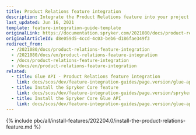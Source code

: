 ```yaml
---
title: Product Relations feature integration
description: Integrate the Product Relations feature into your project.
last_updated: Jun 16, 2021
template: feature-integration-guide-template
originalLink: https://documentation.spryker.com/2021080/docs/product-relations-feature-integration
originalArticleId: d8e059d5-4ccd-4c03-beb6-d186fae349f3
redirect_from:
  - /2021080/docs/product-relations-feature-integration
  - /2021080/docs/en/product-relations-feature-integration
  - /docs/product-relations-feature-integration
  - /docs/en/product-relations-feature-integration
related:
  - title: Glue API - Product Relations feature integration
    link: docs/scos/dev/feature-integration-guides/page.version/glue-api/glue-api-product-relations-feature-integration.html
  - title: Install the Spryker Core feature
    link: docs/scos/dev/feature-integration-guides/page.version/spryker-core-feature-integration.html
  - title: Install the Spryker Core Glue API
    link: docs/scos/dev/feature-integration-guides/page.version/glue-api/glue-api-spryker-core-feature-integration.html
---
```

{% include pbc/all/install-features/202204.0/install-the-product-relations-feature.md %} <!-- To edit, see /_includes/pbc/all/install-features/202204.0/install-the-product-relations-feature.md -->
